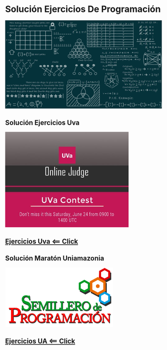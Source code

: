 # Solución Ejercicios De Programación
!["Imagen"](Docs/Img/Init.png)

## Solución Ejercicios Uva

![Foo](Docs/Img/Uva.jpg)

## [Ejercicios Uva <== Click](UVA/Uva.md)

## Solución Maratón Uniamazonia

![Foo](Docs/Img/UA.png)

## [Ejercicios UA <== Click](UA/UA.md)